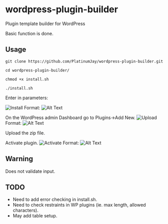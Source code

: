 # wordpress-plugin-builder
Plugin template builder for WordPress

Basic function is done.

## Usage

```git clone https://github.com/PlatinumJay/wordpress-plugin-builder.git```

```cd wordpress-plugin-builder/```

```chmod +x install.sh```

```./install.sh```

Enter in parameters:

![Install](/screenshots/install-screenshot.png)
Format: ![Alt Text](url)

On the WordPress admin Dashboard go to Plugins->Add New.
![Upload](/screenshots/upload-plugin-screenshot.png)
Format: ![Alt Text](url)

Upload the zip file.

Activate plugin.
![Activate](/screenshots/list-plugin-screenshot.png)
Format: ![Alt Text](url)

## Warning
Does not validate input.


## TODO
- Need to add error checking in install.sh.
- Need to check restraints in WP plugins (ie. max length, allowed characters).
- May add table setup.
